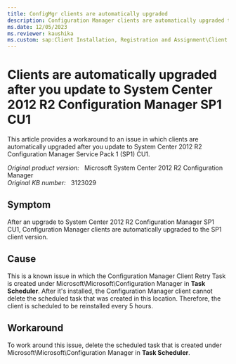 ```yaml
---
title: ConfigMgr clients are automatically upgraded
description: Configuration Manager clients are automatically upgraded to the Service Pack 1 client version after an upgrade to Configuration Manager 2012 R2 SP1 CU1. Provides a workaround.
ms.date: 12/05/2023
ms.reviewer: kaushika
ms.custom: sap:Client Installation, Registration and Assignment\Client Upgrade
---
```

# Clients are automatically upgraded after you update to System Center 2012 R2 Configuration Manager SP1 CU1

This article provides a workaround to an issue in which clients are automatically upgraded after you update to System Center 2012 R2 Configuration Manager Service Pack 1 (SP1) CU1.

_Original product version:_ &nbsp; Microsoft System Center 2012 R2 Configuration Manager  
_Original KB number:_ &nbsp; 3123029

## Symptom

After an upgrade to System Center 2012 R2 Configuration Manager SP1 CU1, Configuration Manager clients are automatically upgraded to the SP1 client version.

## Cause

This is a known issue in which the Configuration Manager Client Retry Task is created under Microsoft\Microsoft\Configuration Manager in **Task Scheduler**. After it's installed, the Configuration Manager client cannot delete the scheduled task that was created in this location. Therefore, the client is scheduled to be reinstalled every 5 hours.

## Workaround

To work around this issue, delete the scheduled task that is created under Microsoft\Microsoft\Configuration Manager in **Task Scheduler**.
